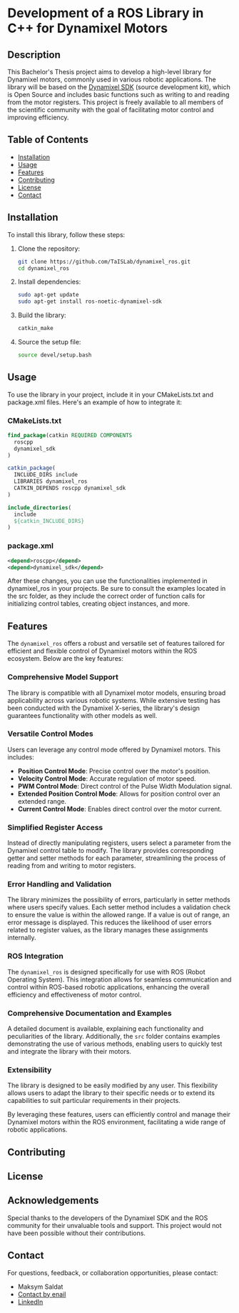 # Development of a ROS Library in C++ for Dynamixel Motors

## Description

This Bachelor's Thesis project aims to develop a high-level library for Dynamixel motors, commonly used in various robotic applications. The library will be based on the [Dynamixel SDK](https://emanual.robotis.com/docs/en/software/dynamixel/dynamixel_sdk/overview/) (source development kit), which is Open Source and includes basic functions such as writing to and reading from the motor registers. This project is freely available to all members of the scientific community with the goal of facilitating motor control and improving efficiency.

## Table of Contents

- [Installation](#installation)
- [Usage](#usage)
- [Features](#features)
- [Contributing](#contributing)
- [License](#license)
- [Contact](#contact)

## Installation

To install this library, follow these steps:

1. Clone the repository:

    ```bash
    git clone https://github.com/TaISLab/dynamixel_ros.git
    cd dynamixel_ros
    ```

2. Install dependencies:

    ```bash
    sudo apt-get update
    sudo apt-get install ros-noetic-dynamixel-sdk
    ```

3. Build the library:

    ```bash
    catkin_make
    ```

4. Source the setup file:

    ```bash
    source devel/setup.bash
    ```

## Usage

To use the library in your project, include it in your CMakeLists.txt and package.xml files. Here's an example of how to integrate it:

### CMakeLists.txt

```cmake
find_package(catkin REQUIRED COMPONENTS
  roscpp
  dynamixel_sdk
)

catkin_package(
  INCLUDE_DIRS include
  LIBRARIES dynamixel_ros
  CATKIN_DEPENDS roscpp dynamixel_sdk
)

include_directories(
  include
  ${catkin_INCLUDE_DIRS}
)
```

### package.xml

```xml
<depend>roscpp</depend>
<depend>dynamixel_sdk</depend>
```

After these changes, you can use the functionalities implemented in dynamixel_ros in your projects. Be sure to consult the examples located in the src folder, as they include the correct order of function calls for initializing control tables, creating object instances, and more.

## Features

The `dynamixel_ros` offers a robust and versatile set of features tailored for efficient and flexible control of Dynamixel motors within the ROS ecosystem. Below are the key features:

### Comprehensive Model Support

The library is compatible with all Dynamixel motor models, ensuring broad applicability across various robotic systems. While extensive testing has been conducted with the Dynamixel X-series, the library's design guarantees functionality with other models as well.

### Versatile Control Modes

Users can leverage any control mode offered by Dynamixel motors. This includes:

- **Position Control Mode**: Precise control over the motor's position.
- **Velocity Control Mode**: Accurate regulation of motor speed.
- **PWM Control Mode**: Direct control of the Pulse Width Modulation signal.
- **Extended Position Control Mode**: Allows for position control over an extended range.
- **Current Control Mode**: Enables direct control over the motor current.

### Simplified Register Access

Instead of directly manipulating registers, users select a parameter from the Dynamixel control table to modify. The library provides corresponding getter and setter methods for each parameter, streamlining the process of reading from and writing to motor registers.

### Error Handling and Validation

The library minimizes the possibility of errors, particularly in setter methods where users specify values. Each setter method includes a validation check to ensure the value is within the allowed range. If a value is out of range, an error message is displayed. This reduces the likelihood of user errors related to register values, as the library manages these assignments internally.

### ROS Integration

The `dynamixel_ros` is designed specifically for use with ROS (Robot Operating System). This integration allows for seamless communication and control within ROS-based robotic applications, enhancing the overall efficiency and effectiveness of motor control.

### Comprehensive Documentation and Examples

A detailed document is available, explaining each functionality and peculiarities of the library. Additionally, the `src` folder contains examples demonstrating the use of various methods, enabling users to quickly test and integrate the library with their motors.

### Extensibility

The library is designed to be easily modified by any user. This flexibility allows users to adapt the library to their specific needs or to extend its capabilities to suit particular requirements in their projects.

By leveraging these features, users can efficiently control and manage their Dynamixel motors within the ROS environment, facilitating a wide range of robotic applications.

## Contributing

## License

## Acknowledgements

Special thanks to the developers of the Dynamixel SDK and the ROS community for their unvaluable tools and support. This project would not have been possible without their contributions.

## Contact

For questions, feedback, or collaboration opportunities, please contact:

- Maksym Saldat
- [Contact by enail](mailto:maksymsaldat2001@gmail.com)
- [LinkedIn](https://www.linkedin.com/in/maksym-saldat/)